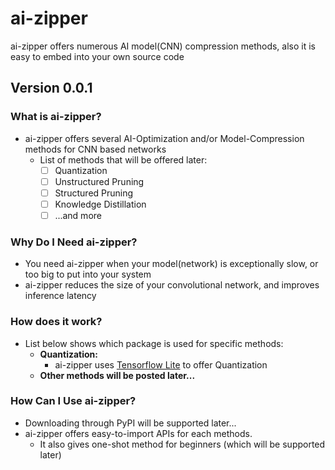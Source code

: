 # ai-zipper
ai-zipper offers numerous AI model(CNN) compression methods, also it is easy to embed into your own source code

## Version 0.0.1

### What is ai-zipper?
- ai-zipper offers several AI-Optimization and/or Model-Compression methods for CNN based networks
    - List of methods that will be offered later:
        - [ ] Quantization
        - [ ] Unstructured Pruning
        - [ ] Structured Pruning
        - [ ] Knowledge Distillation
        - [ ] ...and more

### Why Do I Need ai-zipper?
- You need ai-zipper when your model(network) is exceptionally slow, or too big to put into your system
- ai-zipper reduces the size of your convolutional network, and improves inference latency

### How does it work?
- List below shows which package is used for specific methods:
    - <b>Quantization:</b>
        - ai-zipper uses [Tensorflow Lite](https://github.com/tensorflow/tensorflow/tree/master/tensorflow/lite) to offer Quantization
    - <b>Other methods will be posted later...</b>

### How Can I Use ai-zipper?
- Downloading through PyPI will be supported later...
- ai-zipper offers easy-to-import APIs for each methods.
    - It also gives one-shot method for beginners (which will be supported later)